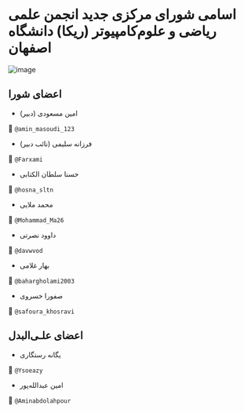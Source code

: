
# اسامی شورای مرکزی جدید انجمن علمی ریاضی و علوم‌کامپیوتر (ریکا) دانشگاه اصفهان


![image]()


## اعضای شورا


- امین مسعودی (دبیر)


📱 `@amin_masoudi_123`

- فرزانه سلیمی (نائب دبیر)
  
  
📱 `@Farxami`

- حسنا سلطان الکتابی
  
  
📱 `@hosna_sltn`


- محمد ملایی
  
  
📱 `@Mohammad_Ma26`


- داوود نصرتی
  
  
📱 `@davwvod`


- بهار غلامی
  
  
📱 `@bahargholami2003`


- صفورا خسروی
  
  
📱 `@safoura_khosravi`


## اعضای علـی‌البدل


- یگانه رستگاری
  
  
📱 `@Ysoeazy`

- امین عبدالله‌پور
  
  
📱 `@Aminabdolahpour`



